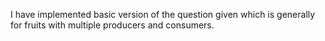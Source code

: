 I have implemented basic version of the question given which is generally for fruits with multiple producers and consumers.
